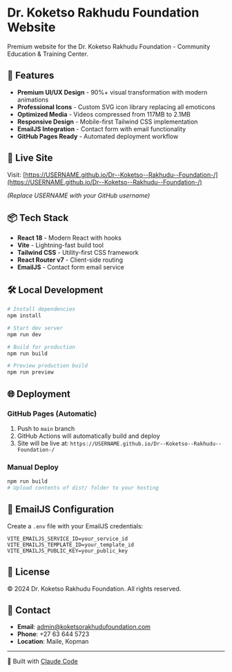 # Dr. Koketso Rakhudu Foundation Website

Premium website for the Dr. Koketso Rakhudu Foundation - Community Education & Training Center.

## 🌟 Features

- **Premium UI/UX Design** - 90%+ visual transformation with modern animations
- **Professional Icons** - Custom SVG icon library replacing all emoticons
- **Optimized Media** - Videos compressed from 117MB to 2.1MB
- **Responsive Design** - Mobile-first Tailwind CSS implementation
- **EmailJS Integration** - Contact form with email functionality
- **GitHub Pages Ready** - Automated deployment workflow

## 🚀 Live Site

Visit: [https://USERNAME.github.io/Dr--Koketso--Rakhudu--Foundation-/](https://USERNAME.github.io/Dr--Koketso--Rakhudu--Foundation-/)

*(Replace USERNAME with your GitHub username)*

## 📦 Tech Stack

- **React 18** - Modern React with hooks
- **Vite** - Lightning-fast build tool
- **Tailwind CSS** - Utility-first CSS framework
- **React Router v7** - Client-side routing
- **EmailJS** - Contact form email service

## 🛠️ Local Development

```bash
# Install dependencies
npm install

# Start dev server
npm run dev

# Build for production
npm run build

# Preview production build
npm run preview
```

## 🌐 Deployment

### GitHub Pages (Automatic)
1. Push to `main` branch
2. GitHub Actions will automatically build and deploy
3. Site will be live at: `https://USERNAME.github.io/Dr--Koketso--Rakhudu--Foundation-/`

### Manual Deploy
```bash
npm run build
# Upload contents of dist/ folder to your hosting
```

## 📧 EmailJS Configuration

Create a `.env` file with your EmailJS credentials:

```env
VITE_EMAILJS_SERVICE_ID=your_service_id
VITE_EMAILJS_TEMPLATE_ID=your_template_id
VITE_EMAILJS_PUBLIC_KEY=your_public_key
```

## 📄 License

© 2024 Dr. Koketso Rakhudu Foundation. All rights reserved.

## 🤝 Contact

- **Email**: admin@koketsorakhudufoundation.com
- **Phone**: +27 63 644 5723
- **Location**: Maile, Kopman

---

🤖 Built with [Claude Code](https://claude.com/claude-code)

